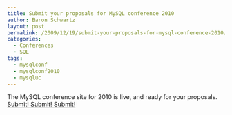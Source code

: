 ```yaml
---
title: Submit your proposals for MySQL conference 2010
author: Baron Schwartz
layout: post
permalink: /2009/12/19/submit-your-proposals-for-mysql-conference-2010/
categories:
  - Conferences
  - SQL
tags:
  - mysqlconf
  - mysqlconf2010
  - mysqluc
---
```

The MySQL conference site for 2010 is live, and ready for your proposals. [Submit! Submit! Submit!][1]

 [1]: http://en.oreilly.com/mysql2010/user/proposal/propose/cfp/79
